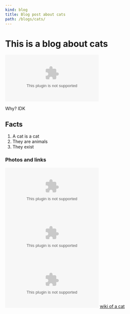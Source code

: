 ```yaml
---
kind: blog
title: Blog post about cats
path: /blogs/cats/
---
```

# This is a blog about cats
![picture of a cat](example.com)

Why? IDK

## Facts
1. A cat is a cat
2. They are animals
3. They exist

### Photos and links
![](example.com)
![cat in a hole](example.com)
![cat in a box](example.com)
[wiki of a cat](example.com)

